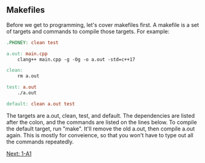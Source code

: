 ## Makefiles

Before we get to programming, let's cover makefiles first. A makefile is a set of targets
and commands to compile those targets. For example:
```Makefile
.PHONEY: clean test

a.out: main.cpp
	clang++ main.cpp -g -Og -o a.out -std=c++17

clean:
	rm a.out

test: a.out
	./a.out

default: clean a.out test
```
The targets are a.out, clean, test, and default. The dependencies are listed after the colon,
and the commands are listed on the lines below. To compile the default target, run "make".
It'll remove the old a.out, then compile a.out again. This is mostly for conveience, so that
you won't have to type out all the commands repeatedly.

[Next: 1-A1](../Chapter1/A1.md)
